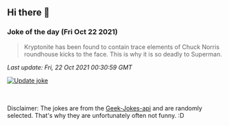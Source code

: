 ## Hi there 👋

### Joke of the day (Fri Oct 22 2021)
<!-- joke -->
>Kryptonite has been found to contain trace elements of Chuck Norris roundhouse kicks to the face. This is why it is so deadly to Superman.
<!-- /joke -->

*Last update: Fri, 22 Oct 2021 00:30:59 GMT*

[![Update joke](https://github.com/nclskfm/nclskfm/actions/workflows/joke.yml/badge.svg)](https://github.com/nclskfm/nclskfm/actions/workflows/joke.yml)

<br><br>
Disclaimer: The jokes are from the [Geek-Jokes-api](https://github.com/sameerkumar18/geek-joke-api) and are randomly selected. That's why they are unfortunately often not funny. :D
